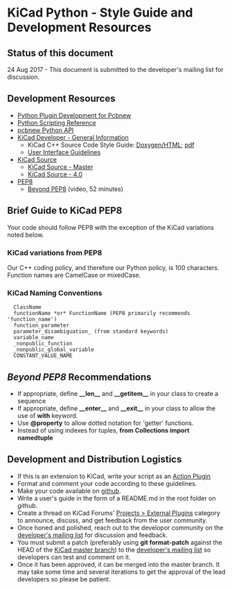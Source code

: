 # KiCad Python - Style Guide and Development Resources
## Status of this document
24 Aug 2017 - This document is submitted to the developer's mailing list for discussion.

## Development Resources
- [Python Plugin Development for Pcbnew](http://docs.kicad-pcb.org/doxygen/md_Documentation_development_pcbnew-plugins.html)
- [Python Scripting Reference](http://docs.kicad-pcb.org/stable/en/pcbnew.html#_kicad_scripting_reference)
- [pcbnew Python API](http://docs.kicad-pcb.org/doxygen-python/namespacepcbnew.html)
- [KiCad Developer - General Information](http://kicad-pcb.org/contribute/developers)
  - KiCad C++ Source Code Style Guide: [Doxygen/HTML](http://docs.kicad-pcb.org/doxygen/md_Documentation_development_coding-style-policy.html); [pdf](https://lists.launchpad.net/kicad-developers/pdfmQbEHNFKLc.pdf)
  - [User Interface Guidelines](http://docs.kicad-pcb.org/doxygen/md_Documentation_development_ui-policy.html)  
- [KiCad Source](https://github.com/KiCad/kicad-source-mirror)
  - [KiCad Source - Master](https://github.com/KiCad/kicad-source-mirror/tree/master)
  - [KiCad Source - 4.0](https://github.com/KiCad/kicad-source-mirror/tree/4.0)
- [PEP8](https://www.python.org/dev/peps/pep-0008/)
  - [Beyond PEP8](https://www.youtube.com/watch?v=wf-BqAjZb8M) (video, 52 minutes)

## Brief Guide to KiCad PEP8

Your code should follow PEP8 with the exception of the KiCad 
variations noted below.

### KiCad variations from PEP8

Our C++ coding policy, and therefore our Python policy, is 100 characters.
Function names are CamelCase or mixedCase.

### KiCad Naming Conventions
      ClassName
      functionName *or* FunctionName (PEP8 primarily recommends 'function_name')
      function_parameter
      parameter_disambiguation_ (from standard keywords)
      variable_name
      _nonpublic_function
      _nonpublic_global_variable
      CONSTANT_VALUE_NAME

## *Beyond PEP8* Recommendations
- If appropriate, define **\_\_len__** and **\_\_getitem__** in your class to create a sequence
- If appropriate, define **\_\_enter__** and **\_\_exit__** in your class to allow the
use of **with** keyword.    
- Use **@property** to allow dotted notation for 'getter' functions.
- Instead of using indexes for tuples, **from Collections import namedtuple**

## Development and Distribution Logistics

- If this is an extension to KiCad, write your script as an
[Action Plugin](http://docs.kicad-pcb.org/doxygen/md_Documentation_development_pcbnew-plugins.html)
- Format and comment your code according to these guidelines.
- Make your code available on [github](github.com).
- Write a user's guide in the form of a README.md in the root folder on *github*.
- Create a thread on KiCad Forums' [Projects > External Plugins](https://forum.kicad.info/c/projects/external-plugins) category to announce, discuss, and get feedback from the user community.
- Once honed and polished, reach out to the developor community on the [developer's mailing list](https://lists.launchpad.net/kicad-developers/) for discussion and feedback.
- You must submit a patch (preferably using **git format-patch** against the
HEAD of the [KiCad master branch](https://github.com/KiCad/kicad-source-mirror/tree/master)) to the [developer's mailing list](https://lists.launchpad.net/kicad-developers/) so
developers can test and comment on it.
- Once it has been approved, it
can be merged into the master branch.  It may take some time and several
iterations to get the approval of the lead developers so please be patient.
